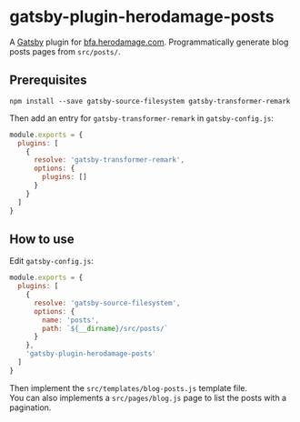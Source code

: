 # gatsby-plugin-herodamage-posts

A [Gatsby](https://github.com/gatsbyjs/gatsby) plugin for [bfa.herodamage.com](https://github.com/herotc/bfa.herodamage.com).
Programmatically generate blog posts pages from `src/posts/`.

## Prerequisites

```
npm install --save gatsby-source-filesystem gatsby-transformer-remark
```

Then add an entry for `gatsby-transformer-remark` in `gatsby-config.js`:
```javascript
module.exports = {
  plugins: [
    {
      resolve: 'gatsby-transformer-remark',
      options: {
        plugins: []
      }
    }
  ]
}
```

## How to use

Edit `gatsby-config.js`:
```javascript
module.exports = {
  plugins: [
    {
      resolve: 'gatsby-source-filesystem',
      options: {
        name: 'posts',
        path: `${__dirname}/src/posts/`
      }
    },
    'gatsby-plugin-herodamage-posts'
  ]
}
```

Then implement the `src/templates/blog-posts.js` template file.  
You can also implements a `src/pages/blog.js` page to list the posts with a pagination.
